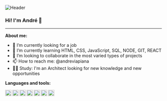 ![Header](https://user-images.githubusercontent.com/106932234/181755214-75dc51a5-a13b-44b6-b4df-75dc82d7e665.png)

### Hi! I'm André 👋

* * *

**About me:**

- 🔭 I’m currently looking for a job
- 🌱 I’m currently learning HTML, CSS, JavaScript, SQL, NODE, GIT, REACT
- 👯 I’m looking to collaborate in the most varied types of projects
- 📫 How to reach me: @andreviapiana
- :construction_worker_man: Study: I'm an Architect looking for new knowledge and new opportunities

**Languages and tools:**

<img align="left" height="20" src="https://user-images.githubusercontent.com/106932234/181757149-6af7b2fb-4417-431c-822c-f5262c291caf.png">
<img align="left" height="20" src="https://user-images.githubusercontent.com/106932234/181757162-7de3b0b0-28bf-4320-acb0-723a8dad70ee.png">
<img align="left" height="20" src="https://user-images.githubusercontent.com/106932234/181757148-99405533-34b4-4f7e-948f-d672e4778daf.png">
<img align="left" height="20" src="https://user-images.githubusercontent.com/106932234/181757154-87a14cde-8e1f-45a9-887b-a6b8c7993f21.png">
<img align="left" height="20" src="https://user-images.githubusercontent.com/106932234/181757164-bcd235e7-e8c9-45bc-9522-1a2e229e904a.png">
<img align="left" height="20" src="https://user-images.githubusercontent.com/106932234/181757182-0d18d9b8-e3a5-4997-a832-a2f3f6dc7bb8.png">
<img height="20" src="https://user-images.githubusercontent.com/106932234/181757188-334979f2-35bd-4bae-81bf-404468fbc349.png">
